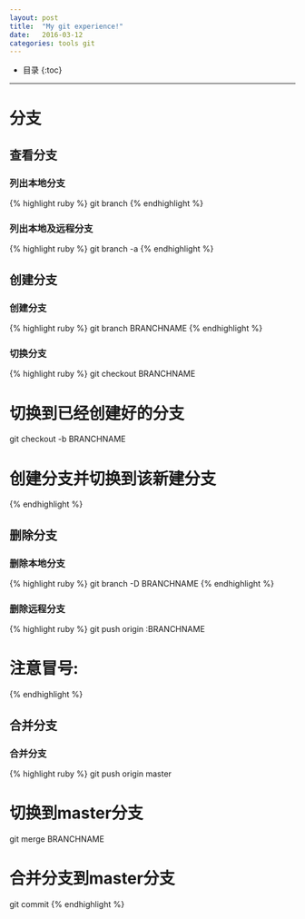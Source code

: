 ```yaml
---
layout: post
title:  "My git experience!"
date:   2016-03-12
categories: tools git
---
```


* 目录
{:toc}

***

# 分支

## 查看分支

### 列出本地分支
{% highlight ruby %}
git branch
{% endhighlight %}

### 列出本地及远程分支
{% highlight ruby %}
git branch -a
{% endhighlight %}

## 创建分支

### 创建分支
{% highlight ruby %}
git branch BRANCHNAME
{% endhighlight %}

### 切换分支
{% highlight ruby %}
git checkout BRANCHNAME
# 切换到已经创建好的分支
git checkout -b BRANCHNAME
# 创建分支并切换到该新建分支
{% endhighlight %}

## 删除分支

### 删除本地分支
{% highlight ruby %}
git branch -D BRANCHNAME
{% endhighlight %}

### 删除远程分支
{% highlight ruby %}
git push origin :BRANCHNAME
# 注意冒号:
{% endhighlight %}

## 合并分支

### 合并分支
{% highlight ruby %}
git push origin master
# 切换到master分支
git merge BRANCHNAME
# 合并分支到master分支
git commit
{% endhighlight %}

